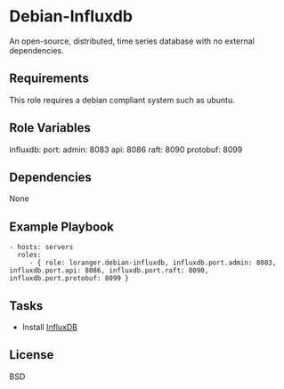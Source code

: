 Debian-Influxdb
===============

An open-source, distributed, time series database with no external dependencies.

Requirements
------------

This role requires a debian compliant system such as ubuntu.

Role Variables
--------------

influxdb:
    port:
        admin: 8083
        api: 8086
        raft: 8090
        protobuf: 8099

Dependencies
------------

None

Example Playbook
----------------

    - hosts: servers
      roles:
         - { role: loranger.debian-influxdb, influxdb.port.admin: 8083, influxdb.port.api: 8086, influxdb.port.raft: 8090, influxdb.port.protobuf: 8099 }

Tasks
-----

  - Install [InfluxDB](http://influxdb.com/)

License
-------

BSD
